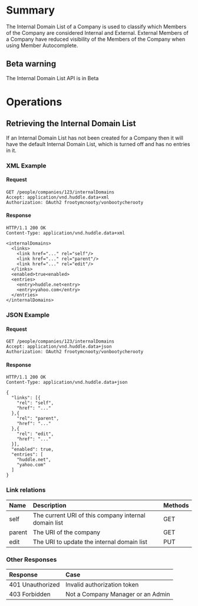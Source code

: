 # Summary #

The Internal Domain List of a Company is used to classify which Members of the Company are considered Internal and External. External Members of a Company have reduced visibility of the Members of the Company when using Member Autocomplete.

## Beta warning ##

The Internal Domain List API is in Beta

# Operations #

## Retrieving the Internal Domain List ##
If an Internal Domain List has not been created for a Company then it will have the default Internal Domain List, which is turned off and has no entries in it.

### XML Example ###
#### Request ####
```
GET /people/companies/123/internalDomains
Accept: application/vnd.huddle.data+xml
Authorization: OAuth2 frootymcnooty/vonbootycherooty
```

#### Response ####
```
HTTP/1.1 200 OK
Content-Type: application/vnd.huddle.data+xml
```
```
<internalDomains>
  <links>
    <link href="..." rel="self"/>
    <link href="..." rel="parent"/>
    <link href="..." rel="edit"/>
  </links>
  <enabled>true<enabled>
  <entries>
    <entry>huddle.net<entry>
    <entry>yahoo.com</entry>
  </entries>
</internalDomains>
```

### JSON Example ###
#### Request ####
```
GET /people/companies/123/internalDomains
Accept: application/vnd.huddle.data+json
Authorization: OAuth2 frootymcnooty/vonbootycherooty
```

#### Response ####
```
HTTP/1.1 200 OK
Content-Type: application/vnd.huddle.data+json
```
```
{
  "links": [{
    "rel": "self",
    "href": "..."
  },{
    "rel": "parent",
    "href": "..."
  },{
    "rel": "edit",
    "href": "..."
  }],
  "enabled": true,
  "entries": [
    "huddle.net",
    "yahoo.com"
  ]
}
```

### Link relations ###
|Name|Description|Methods|
|:---|:-------|:------|
|self|The current URI of this company internal domain list|GET|
|parent|The URI of the company|GET|
|edit|The URI to update the internal domain list|PUT|

### Other Responses ###
|Response|Case|
|:---|:-------|
|401 Unauthorized|Invalid authorization token|
|403 Forbidden|Not a Company Manager or an Admin|
